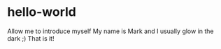 # hello-world
Allow me to introduce myself
My name is Mark and I usually glow in the dark ;)
That is it!